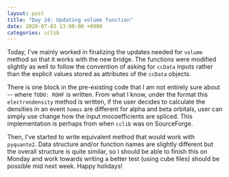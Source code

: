 ```yaml
---
layout: post
title: "Day 24: Updating volume function"
date: 2020-07-03 13:00:00 +0900
categories: cclib
---
```


Today, I've mainly worked in finalizing the updates needed for `volume` method so that it works with the new bridge. The functions were modified slightly as well to follow the convention of asking for `ccData` inputs rather than the explicit values stored as attributes of the `ccData` objects.

There is one block in the pre-existing code that I am not entirely sure about -- where `TODO: ROHF` is written. From what I know, under the format this `electrondensity` method is written, if the user decides to calculate the densities in an event `homos` are different for alpha and beta orbitals, user can simply use change how the input mocoefficients are spliced. This implementation is perhaps from when `cclib` was on SourceForge.

Then, I've started to write equivalent method that would work with `pyquante2`. Data structure and/or function names are slightly different but the overall structure is quite similar, so I should be able to finish this on Monday and work towards writing a better test (using cube files) should be possible mid next week. Happy holidays!


